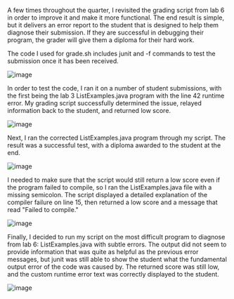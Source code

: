 A few times throughout the quarter, I revisited the grading script from lab 6 in order to improve it and make it more functional.
The end result is simple, but it delivers an error report to the student that is designed to help them diagnose their submission. 
If they are successful in debugging their program, the grader will give them a diploma for their hard work.

The code I used for grade.sh includes junit and -f commands to test the submission once it has been received.

![image](https://user-images.githubusercontent.com/122486246/224913105-fd948305-6fab-49f9-86b3-a703a1146441.png)

In order to test the code, I ran it on a number of student submissions, with the first being the lab 3 ListExamples.java program with the
line 42 runtime error. My grading script successfully determined the issue, relayed information back to the student, and returned low score.

![image](https://user-images.githubusercontent.com/122486246/224914744-b26fa546-e3d5-4c2f-a9f7-839f68844479.png)

Next, I ran the corrected ListExamples.java program through my script. The result was a successful test, with a diploma awarded to the student at the end.

![image](https://user-images.githubusercontent.com/122486246/224915046-f8f71ae5-b0c7-4cff-a518-a31990130bfb.png)

I needed to make sure that the script would still return a low score even if the program failed to compile, so I ran the ListExamples.java
file with a missing semicolon. The script displayed a detailed explanation of the compiler failure on line 15, then returned a low score and
a message that read "Failed to compile."

![image](https://user-images.githubusercontent.com/122486246/224915516-2afffa50-8eb7-4c16-ab80-c78c34e0609e.png)

Finally, I decided to run my script on the most difficult program to diagnose from lab 6: ListExamples.java with subtle errors. The output
did not seem to provide information that was quite as helpful as the previous error messages, but junit was still able to show the student
what the fundamental output error of the code was caused by. The returned score was still low, and the custom runtime error text was correctly
displayed to the student.

![image](https://user-images.githubusercontent.com/122486246/224916082-41d5de63-f8a4-4267-bba2-9185b2725f2d.png)
